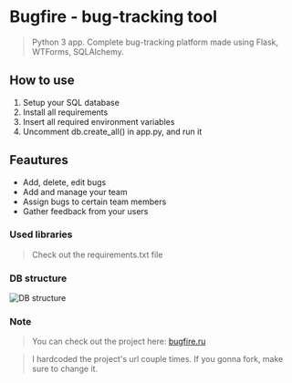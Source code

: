 # Bugfire - bug-tracking tool
> Python 3 app. Complete bug-tracking platform made using Flask, WTForms, SQLAlchemy.

## How to use
1. Setup your SQL database
2. Install all requirements
3. Insert all required environment variables
4. Uncomment db.create_all() in app.py, and run it

## Feautures
- Add, delete, edit bugs
- Add and manage your team
- Assign bugs to certain team members
- Gather feedback from your users

### Used libraries
> Check out the requirements.txt file

### DB structure
![DB structure](https://i.imgur.com/jCDDDkx.jpg)

### Note
> You can check out the project here: [bugfire.ru](https://bugfire.ru/)

> I hardcoded the project's url couple times. If you gonna fork, make sure to change it.
